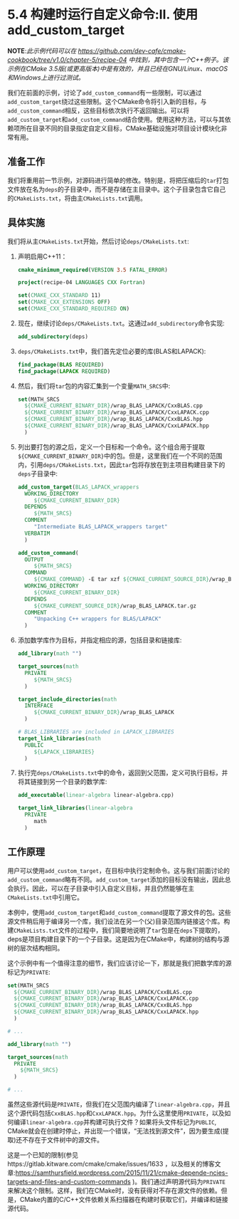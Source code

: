 # 5.4 构建时运行自定义命令:Ⅱ. 使用add_custom_target

**NOTE**:*此示例代码可以在 https://github.com/dev-cafe/cmake-cookbook/tree/v1.0/chapter-5/recipe-04 中找到，其中包含一个C++例子。该示例在CMake 3.5版(或更高版本)中是有效的，并且已经在GNU/Linux、macOS和Windows上进行过测试。*

我们在前面的示例，讨论了`add_custom_command`有一些限制，可以通过`add_custom_target`绕过这些限制。这个CMake命令将引入新的目标，与`add_custom_command`相反，这些目标依次执行不返回输出。可以将`add_custom_target`和`add_custom_command`结合使用。使用这种方法，可以与其依赖项所在目录不同的目录指定自定义目标，CMake基础设施对项目设计模块化非常有用。

## 准备工作

我们将重用前一节示例，对源码进行简单的修改。特别是，将把压缩后的`tar`打包文件放在名为`deps`的子目录中，而不是存储在主目录中。这个子目录包含它自己的`CMakeLists.txt`，将由主`CMakeLists.txt`调用。

## 具体实施

我们将从主`CMakeLists.txt`开始，然后讨论`deps/CMakeLists.txt`:

1. 声明启用C++11：

   ```cmake
   cmake_minimum_required(VERSION 3.5 FATAL_ERROR)
   
   project(recipe-04 LANGUAGES CXX Fortran)
   
   set(CMAKE_CXX_STANDARD 11)
   set(CMAKE_CXX_EXTENSIONS OFF)
   set(CMAKE_CXX_STANDARD_REQUIRED ON)
   ```

2. 现在，继续讨论`deps/CMakeLists.txt`。这通过`add_subdirectory`命令实现:

   ```cmake
   add_subdirectory(deps)
   ```

3. `deps/CMakeLists.txt`中，我们首先定位必要的库(BLAS和LAPACK):

   ```cmake
   find_package(BLAS REQUIRED)
   find_package(LAPACK REQUIRED)
   ```

4. 然后，我们将`tar`包的内容汇集到一个变量`MATH_SRCS`中:

   ```cmake
   set(MATH_SRCS
     ${CMAKE_CURRENT_BINARY_DIR}/wrap_BLAS_LAPACK/CxxBLAS.cpp
     ${CMAKE_CURRENT_BINARY_DIR}/wrap_BLAS_LAPACK/CxxLAPACK.cpp
     ${CMAKE_CURRENT_BINARY_DIR}/wrap_BLAS_LAPACK/CxxBLAS.hpp
     ${CMAKE_CURRENT_BINARY_DIR}/wrap_BLAS_LAPACK/CxxLAPACK.hpp
     )
   ```

5. 列出要打包的源之后，定义一个目标和一个命令。这个组合用于提取`${CMAKE_CURRENT_BINARY_DIR}`中的包。但是，这里我们在一个不同的范围内，引用`deps/CMakeLists.txt`，因此`tar`包将存放在到主项目构建目录下的`deps`子目录中:

   ```cmake
   add_custom_target(BLAS_LAPACK_wrappers
     WORKING_DIRECTORY
     	${CMAKE_CURRENT_BINARY_DIR}
     DEPENDS
     	${MATH_SRCS}
     COMMENT
     	"Intermediate BLAS_LAPACK_wrappers target"
     VERBATIM
     )
   
   add_custom_command(
     OUTPUT
     	${MATH_SRCS}
     COMMAND
     	${CMAKE_COMMAND} -E tar xzf ${CMAKE_CURRENT_SOURCE_DIR}/wrap_BLAS_LAPACK.tar.gz
     WORKING_DIRECTORY
     	${CMAKE_CURRENT_BINARY_DIR}
     DEPENDS
     	${CMAKE_CURRENT_SOURCE_DIR}/wrap_BLAS_LAPACK.tar.gz
     COMMENT
     	"Unpacking C++ wrappers for BLAS/LAPACK"
     )
   ```

6. 添加数学库作为目标，并指定相应的源，包括目录和链接库:

   ```cmake
   add_library(math "")
   
   target_sources(math
     PRIVATE
     	${MATH_SRCS}
     )
   
   target_include_directories(math
     INTERFACE
     	${CMAKE_CURRENT_BINARY_DIR}/wrap_BLAS_LAPACK
     )
   
   # BLAS_LIBRARIES are included in LAPACK_LIBRARIES
   target_link_libraries(math
     PUBLIC
     	${LAPACK_LIBRARIES}
     )
   ```

7. 执行完`deps/CMakeLists.txt`中的命令，返回到父范围，定义可执行目标，并将其链接到另一个目录的数学库:

   ```cmake
   add_executable(linear-algebra linear-algebra.cpp)
   
   target_link_libraries(linear-algebra
     PRIVATE
     	math
     )
   ```

## 工作原理

用户可以使用`add_custom_target`，在目标中执行定制命令。这与我们前面讨论的`add_custom_command`略有不同。`add_custom_target`添加的目标没有输出，因此总会执行。因此，可以在子目录中引入自定义目标，并且仍然能够在主`CMakeLists.txt`中引用它。

本例中，使用`add_custom_target`和`add_custom_command`提取了源文件的包。这些源文件稍后用于编译另一个库，我们设法在另一个(父)目录范围内链接这个库。构建`CMakeLists.txt`文件的过程中，我们简要地说明了`tar`包是在`deps`下提取的，deps是项目构建目录下的一个子目录。这是因为在CMake中，构建树的结构与源树的层次结构相同。

这个示例中有一个值得注意的细节，我们应该讨论一下，那就是我们把数学库的源标记为`PRIVATE`:

```cmake
set(MATH_SRCS
  ${CMAKE_CURRENT_BINARY_DIR}/wrap_BLAS_LAPACK/CxxBLAS.cpp
  ${CMAKE_CURRENT_BINARY_DIR}/wrap_BLAS_LAPACK/CxxLAPACK.cpp
  ${CMAKE_CURRENT_BINARY_DIR}/wrap_BLAS_LAPACK/CxxBLAS.hpp
  ${CMAKE_CURRENT_BINARY_DIR}/wrap_BLAS_LAPACK/CxxLAPACK.hpp
  )

# ...

add_library(math "")

target_sources(math
  PRIVATE
  	${MATH_SRCS}
  )

# ...
```

虽然这些源代码是`PRIVATE`，但我们在父范围内编译了`linear-algebra.cpp`，并且这个源代码包括`CxxBLAS.hpp`和`CxxLAPACK.hpp`。为什么这里使用`PRIVATE`，以及如何编译`linear-algebra.cpp`并构建可执行文件？如果将头文件标记为`PUBLIC`, CMake就会在创建时停止，并出现一个错误，“无法找到源文件”，因为要生成(提取)还不存在于文件树中的源文件。

这是一个已知的限制(参见https://gitlab.kitware.com/cmake/cmake/issues/1633 ，以及相关的博客文章:https://samthursfield.wordpress.com/2015/11/21/cmake-depende-ncies-targets-and-files-and-custom-commands )。我们通过声明源代码为`PRIVATE`来解决这个限制。这样，我们在CMake时，没有获得对不存在源文件的依赖。但是，CMake内置的C/C++文件依赖关系扫描器在构建时获取它们，并编译和链接源代码。